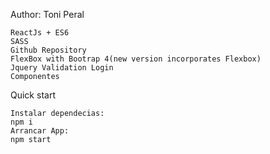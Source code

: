 Author: Toni Peral

    ReactJs + ES6
    SASS
    Github Repository
    FlexBox with Bootrap 4(new version incorporates Flexbox)
    Jquery Validation Login
    Componentes


Quick start

    Instalar dependecias:
    npm i
    Arrancar App:
    npm start
